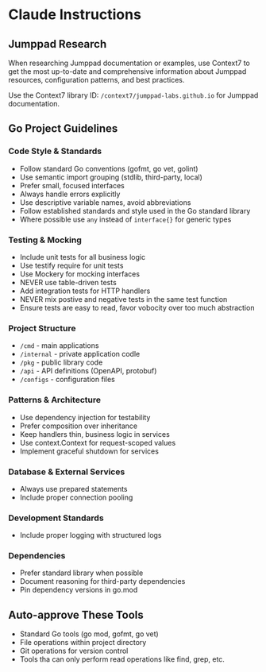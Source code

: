 # Claude Instructions

## Jumppad Research

When researching Jumppad documentation or examples, use Context7 to get the most up-to-date and comprehensive information about Jumppad resources, configuration patterns, and best practices.

Use the Context7 library ID: `/context7/jumppad-labs.github.io` for Jumppad documentation.

## Go Project Guidelines

### Code Style & Standards
- Follow standard Go conventions (gofmt, go vet, golint)
- Use semantic import grouping (stdlib, third-party, local)
- Prefer small, focused interfaces
- Always handle errors explicitly
- Use descriptive variable names, avoid abbreviations
- Follow established standards and style used in the Go standard library
- Where possible use `any` instead of `interface{}` for generic types

### Testing & Mocking
- Include unit tests for all business logic
- Use testify require for unit tests
- Use Mockery for mocking interfaces
- NEVER use table-driven tests
- Add integration tests for HTTP handlers
- NEVER mix postive and negative tests in the same test function
- Ensure tests are easy to read, favor vobocity over too much abstraction

### Project Structure
- `/cmd` - main applications
- `/internal` - private application codle
- `/pkg` - public library code
- `/api` - API definitions (OpenAPI, protobuf)
- `/configs` - configuration files

### Patterns & Architecture
- Use dependency injection for testability
- Prefer composition over inheritance
- Keep handlers thin, business logic in services
- Use context.Context for request-scoped values
- Implement graceful shutdown for services

### Database & External Services
- Always use prepared statements
- Include proper connection pooling

### Development Standards
- Include proper logging with structured logs

### Dependencies
- Prefer standard library when possible
- Document reasoning for third-party dependencies
- Pin dependency versions in go.mod

## Auto-approve These Tools
- Standard Go tools (go mod, gofmt, go vet)
- File operations within project directory
- Git operations for version control
- Tools tha can only perform read operations like find, grep, etc.